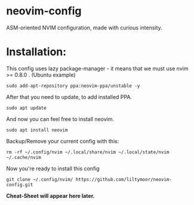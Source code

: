 # neovim-config
ASM-oriented NVIM configuration, made with curious intensity.

# Installation:
This config uses lazy package-manager - it means that we must use nvim >= 0.8.0 . 
(Ubuntu example)

	sudo add-apt-repository ppa:neovim-ppa/unstable -y

After that you need to update, to add installed PPA.

	sudo apt update

And now you can feel free to install neovim.

	sudo apt install neovim

Backup/Remove your current config with this:

	rm -rf ~/.config/nvim ~/.local/share/nvim ~/.local/state/nvim ~/.cache/nvim

Now you're ready to install this config

	git clone ~/.config/nvim/ https://github.com/liltymoor/neovim-config.git

**Cheat-Sheet will appear here later.**
